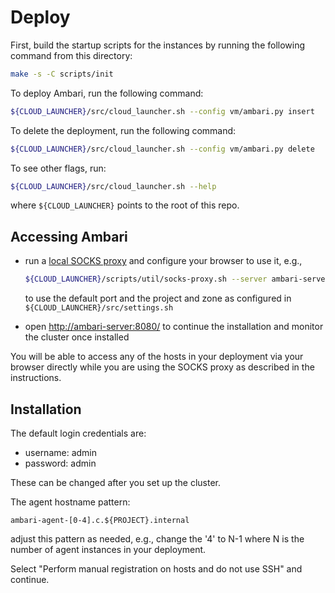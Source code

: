 Deploy
======

First, build the startup scripts for the instances by running the following
command from this directory:

```bash
make -s -C scripts/init
```

To deploy Ambari, run the following command:

```bash
${CLOUD_LAUNCHER}/src/cloud_launcher.sh --config vm/ambari.py insert
```

To delete the deployment, run the following command:

```bash
${CLOUD_LAUNCHER}/src/cloud_launcher.sh --config vm/ambari.py delete
```

To see other flags, run:

```bash
${CLOUD_LAUNCHER}/src/cloud_launcher.sh --help
```

where `${CLOUD_LAUNCHER}` points to the root of this repo.

Accessing Ambari
----------------

* run a [local SOCKS proxy](../../../../scripts/util/socks-proxy.md) and configure
  your browser to use it, e.g.,

  ```bash
  ${CLOUD_LAUNCHER}/scripts/util/socks-proxy.sh --server ambari-server
  ```

  to use the default port and the project and zone as configured in
  `${CLOUD_LAUNCHER}/src/settings.sh`

* open [http://ambari-server:8080/](http://ambari-server:8080) to continue the
  installation and monitor the cluster once installed

You will be able to access any of the hosts in your deployment via your browser
directly while you are using the SOCKS proxy as described in the instructions.

Installation
------------

The default login credentials are:

* username: admin
* password: admin

These can be changed after you set up the cluster.

The agent hostname pattern:

```
ambari-agent-[0-4].c.${PROJECT}.internal
```

adjust this pattern as needed, e.g., change the '4' to N-1 where N is the number
of agent instances in your deployment.

Select "Perform manual registration on hosts and do not use SSH" and continue.
